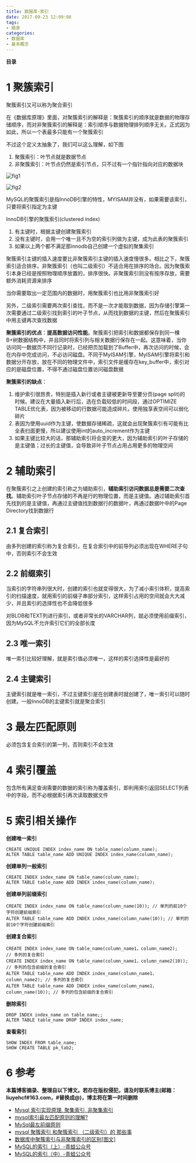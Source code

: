```yaml
---
title: 数据库-索引
date: 2017-09-23 12:09:08
tags: 
- 摘录
categories: 
- 数据库
- 基本概念
---
```


__目录__

<!-- toc -->
<!--more-->

# 1 聚簇索引

聚簇索引又可以称为聚合索引

在《数据库原理》里面，对聚簇索引的解释是：聚簇索引的顺序就是数据的物理存储顺序，而对非聚簇索引的解释是：索引顺序与数据物理排列顺序无关。正式因为如此，所以一个表最多只能有一个聚簇索引

不过这个定义太抽象了，我们可以这么理解，如下图

1. 聚簇索引：叶节点就是数据节点
1. 非聚簇索引：叶节点仍然是索引节点，只不过有一个指针指向对应的数据块

![fig1](/images/数据库-索引/fig1.jpg)

![fig2](/images/数据库-索引/fig2.jpg)

MySQL的聚簇索引是指InnoDB引擎的特性，MYISAM并没有，如果需要该索引，只要将索引指定为主键

InnoDB引擎的聚簇索引(clustered index)

1. 有主键时，根据主键创建聚簇索引
1. 没有主键时，会用一个唯一且不为空的索引列做为主键，成为此表的聚簇索引
1. 如果以上两个都不满足那innodb自己创建一个虚拟的聚集索引

聚簇索引主键的插入速度要比非聚簇索引主键的插入速度慢很多。相比之下，聚簇索引适合排序，非聚簇索引（也叫二级索引）不适合用在排序的场合。因为聚簇索引本身已经是按照物理顺序放置的，排序很快。非聚簇索引则没有按序存放，需要额外消耗资源来排序

当你需要取出一定范围内的数据时，用聚簇索引也比用非聚簇索引好

另外，二级索引需要两次索引查找，而不是一次才能取到数据，因为存储引擎第一次需要通过二级索引找到索引的叶子节点，从而找到数据的主键，然后在聚簇索引中用主键再次查找数据

__聚簇索引的优点__：__提高数据访问性能__。聚簇索引把索引和数据都保存到同一棵B+树数据结构中，并且同时将索引列与相关数据行保存在一起。这意味着，当你访问同一数据页不同行记录时，已经把页加载到了Buffer中，再次访问的时候，会在内存中完成访问，不必访问磁盘。不同于MyISAM引擎，MyISAM引擎将索引和数据分开存放，放在不同的物理文件中，索引文件是缓存在key_buffer中，索引对应的是磁盘位置，不得不通过磁盘位置访问磁盘数据

__聚簇索引的缺点__：

1. 维护索引很昂贵，特别是插入新行或者主键被更新导至要分页(page split)的时候。建议在大量插入新行后，选在负载较低的时间段，通过OPTIMIZE TABLE优化表，因为被移动的行数据可能造成碎片。使用独享表空间可以弱化碎片
1. 表因为使用uuid作为主键，使数据存储稀疏，这就会出现聚簇索引有可能有比全表扫面更慢，所以建议使用int的auto_increment作为主键 
1. 如果主键比较大的话，那辅助索引将会变的更大，因为辅助索引的叶子存储的是主键值；过长的主键值，会导致非叶子节点占用占用更多的物理空间 

# 2 辅助索引

在聚簇索引之上创建的索引称之为辅助索引，__辅助索引访问数据总是需要二次查找__。辅助索引叶子节点存储的不再是行的物理位置，而是主键值。通过辅助索引首先找到的是主键值，再通过主键值找到数据行的数据叶，再通过数据叶中的Page Directory找到数据行

## 2.1 复合索引

由多列创建的索引称为复合索引，在复合索引中的前导列必须出现在WHERE子句中，否则索引不会生效

## 2.2 前缀索引

当索引的字符串列很大时，创建的索引也就变得很大，为了减小索引体积，提高索引的扫描速度，就用索引的前缀子串部分索引，这样索引占用的空间就会大大减少，并且索引的选择性也不会降低很多

对BLOB和TEXT列进行索引，或者非常长的VARCHAR列，就必须使用前缀索引，因为MySQL不允许索引它们的全部长度

## 2.3 唯一索引

唯一索引比较好理解，就是索引值必须唯一，这样的索引选择性是最好的

## 2.4 主键索引

主键索引就是唯一索引，不过主键索引是在创建表时就创建了，唯一索引可以随时创建。一般InnoDB的主键索引就是聚合索引

# 3 最左匹配原则

必须包含复合索引的第一列，否则索引不会生效

# 4 索引覆盖

包含所有满足查询需要的数据的索引称为覆盖索引，即利用索引返回SELECT列表中的字段，而不必根据索引再次读取数据文件

# 5 索引相关操作

__创建唯一索引__
```
CREATE UNIQUE INDEX index_name ON table_name(column_name); 
ALTER TABLE table_name ADD UNIQUE INDEX index_name(column_name);
```

__创建单列一般索引__
```
CREATE INDEX index_name ON table_name(column_name);
ALTER TABLE table_name ADD INDEX index_name(column_name);
```

__创建单列前缀索引__
```
CREATE INDEX index_name ON table_name(column_name(10)); // 单列的前10个字符创建前缀索引
ALTER TABLE table_name ADD INDEX index_name(column_name(10)); // 单列的前10个字符创建前缀索引
```

__创建复合索引__
```
CREATE INDEX index_name ON table_name(column_name1，column_name2);    // 多列的复合索引
CREATE INDEX index_name ON table_name(column_name1，column_name2(10));    // 多列的包含前缀的复合索引
ALTER TABLE table_name ADD INDEX index_name(column_name1，column_name2); // 多列的复合索引
ALTER TABLE table_name ADD INDEX index_name(column_name1，column_name(10)); // 多列的包含前缀的复合索引
```

__删除索引__
```
DROP INDEX index_name on table_name;;
ALTER TABLE table_name DROP INDEX index_name;
```

__查看索引__
```
SHOW INDEX FROM table_name;
SHOW CREATE TABLE pk_tab2;
```

# 6 参考

__本篇博客摘录、整理自以下博文。若存在版权侵犯，请及时联系博主(邮箱：liuyehcf#163.com，#替换成@)，博主将在第一时间删除__

* [Mysql 索引实现原理. 聚集索引, 非聚集索引](http://www.cnblogs.com/bincoding/p/5883222.html)
* [mysql索引最左匹配原则的理解?](https://www.zhihu.com/question/36996520/answer/69999435)
* [MySql最左前缀原则](http://blog.csdn.net/SkySuperWL/article/details/52583579)
* [mysql 聚簇索引 和聚簇索引 （二级索引）的 那些事](http://blog.csdn.net/bigtree_3721/article/details/51335479)
* [数据库中聚簇索引与非聚簇索引的区别[图文]](http://www.jb51.net/article/29693.htm)
* [MySQL的索引（上）-青蛙公众号](https://mp.weixin.qq.com/s/9gloKNtZrYlGsBODCckQrw)
* [MySQL的索引（中）-青蛙公众号](https://mp.weixin.qq.com/s/ktEBA03Kip4bYYkp2ktiIQ)